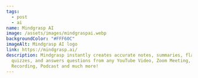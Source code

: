 ```yaml
---
tags:
  - post
  - ai
name: Mindgrasp AI
image: /assets/images/mindgraspai.webp
backgroundColor: "#FFF60C"
imageAlt: Mindgrasp AI logo
link: https://mindgrasp.ai/
description: Mindgrasp instantly creates accurate notes, summaries, flashcards,
  quizzes, and answers questions from any YouTube Video, Zoom Meeting, Webinar
  Recording, Podcast and much more!
---
```

